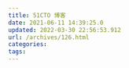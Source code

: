```yaml
---
title: 51CTO 博客
date: 2021-06-11 14:39:25.0
updated: 2022-03-30 22:56:53.912
url: /archives/126.html
categories: 
tags: 
---
```



